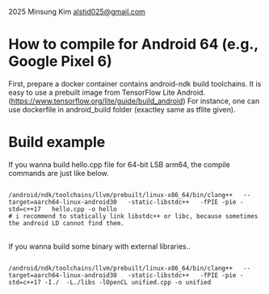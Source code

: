 2025 Minsung Kim <alstjd025@gmail.com> 

# How to compile for Android 64 (e.g., Google Pixel 6)
First, prepare a docker container contains android-ndk build toolchains.
It is easy to use a prebuilt image from TensorFlow Lite Android. (https://www.tensorflow.org/lite/guide/build_android)
For instance, one can use dockerfile in android_build folder (exactley same as tflite given).

# Build example
If you wanna build hello.cpp file for 64-bit LSB arm64, the compile commands are just like below.
<pre>
<code>
/android/ndk/toolchains/llvm/prebuilt/linux-x86_64/bin/clang++   --target=aarch64-linux-android30   -static-libstdc++   -fPIE -pie -std=c++17   hello.cpp -o hello
# i recommend to statically link libstdc++ or libc, because sometimes the android LD cannot find them.
</code>
</pre>

If you wanna build some binary with external libraries..
<pre>
<code>
/android/ndk/toolchains/llvm/prebuilt/linux-x86_64/bin/clang++   --target=aarch64-linux-android30   -static-libstdc++   -fPIE -pie -std=c++17 -I./  -L./libs -lOpenCL unified.cpp -o unified
</code>
</pre>



